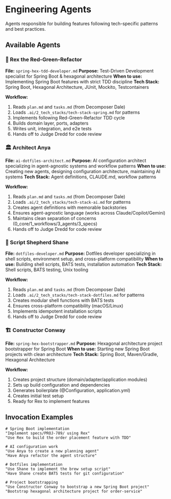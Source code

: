 # Engineering Agents

Agents responsible for building features following tech-specific patterns and best practices.

## Available Agents

### 🦖 Rex the Red-Green-Refactor
**File:** `spring-hex-tdd-developer.md`
**Purpose:** Test-Driven Development specialist for Spring Boot & hexagonal architecture
**When to use:** Implementing Spring Boot features with strict TDD discipline
**Tech Stack:** Spring Boot, Hexagonal Architecture, JUnit, Mockito, Testcontainers

**Workflow:**
1. Reads `plan.md` and `tasks.md` (from Decomposer Dale)
2. Loads `.ai/2_tech_stacks/tech-stack-spring.md` for patterns
3. Implements following Red-Green-Refactor TDD cycle
4. Builds domain layer, ports, adapters
5. Writes unit, integration, and e2e tests
6. Hands off to Judge Dredd for code review

### 🏛️ Architect Anya
**File:** `ai-dotfiles-architect.md`
**Purpose:** AI configuration architect specializing in agent-agnostic systems and workflow patterns
**When to use:** Creating new agents, designing configuration architecture, maintaining AI systems
**Tech Stack:** Agent definitions, CLAUDE.md, workflow patterns

**Workflow:**
1. Reads `plan.md` and `tasks.md` (from Decomposer Dale)
2. Loads `.ai/2_tech_stacks/tech-stack-ai.md` for patterns
3. Creates agent definitions with memorable backstories
4. Ensures agent-agnostic language (works across Claude/Copilot/Gemini)
5. Maintains clean separation of concerns (0_core/1_workflows/3_agents/3_specs)
6. Hands off to Judge Dredd for code review

### 🐑 Script Shepherd Shane
**File:** `dotfiles-developer.md`
**Purpose:** Dotfiles developer specializing in shell scripts, environment setup, and cross-platform compatibility
**When to use:** Building shell scripts, BATS tests, installation automation
**Tech Stack:** Shell scripts, BATS testing, Unix tooling

**Workflow:**
1. Reads `plan.md` and `tasks.md` (from Decomposer Dale)
2. Loads `.ai/2_tech_stacks/tech-stack-dotfiles.md` for patterns
3. Creates modular shell functions with BATS tests
4. Ensures cross-platform compatibility (macOS/Linux)
5. Implements idempotent installation scripts
6. Hands off to Judge Dredd for code review

### 🏗️ Constructor Conway
**File:** `spring-hex-bootstrapper.md`
**Purpose:** Hexagonal architecture project bootstrapper for Spring Boot
**When to use:** Starting new Spring Boot projects with clean architecture
**Tech Stack:** Spring Boot, Maven/Gradle, Hexagonal Architecture

**Workflow:**
1. Creates project structure (domain/adapter/application modules)
2. Sets up build configuration and dependencies
3. Generates boilerplate (@Configuration, application.yml)
4. Creates initial test setup
5. Ready for Rex to implement features

## Invocation Examples

```
# Spring Boot implementation
"Implement specs/PROJ-789/ using Rex"
"Use Rex to build the order placement feature with TDD"

# AI configuration work
"Use Anya to create a new planning agent"
"Have Anya refactor the agent structure"

# Dotfiles implementation
"Use Shane to implement the brew setup script"
"Have Shane create BATS tests for git configuration"

# Project bootstrapping
"Use Constructor Conway to bootstrap a new Spring Boot project"
"Bootstrap hexagonal architecture project for order-service"
```
